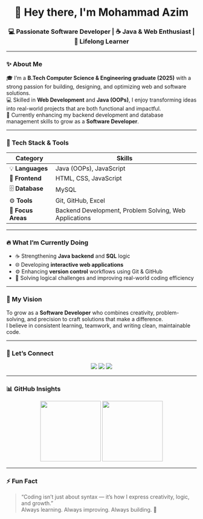 <h1 align="center">👋 Hey there, I'm Mohammad Azim</h1>
<h3 align="center">💻 Passionate Software Developer | ☕ Java & Web Enthusiast | 🚀 Lifelong Learner</h3>

---

### ✨ About Me  
🎓 I’m a **B.Tech Computer Science & Engineering graduate (2025)** with a strong passion for building, designing, and optimizing web and software solutions.  
💻 Skilled in **Web Development** and **Java (OOPs)**, I enjoy transforming ideas into real-world projects that are both functional and impactful.  
🌱 Currently enhancing my backend development and database management skills to grow as a **Software Developer**.

---

### 🧰 Tech Stack & Tools  
| Category | Skills |
|-----------|---------|
| 💡 **Languages** | Java (OOPs), JavaScript |
| 🎨 **Frontend** | HTML, CSS, JavaScript |
| 🗄️ **Database** | MySQL |
| ⚙️ **Tools** | Git, GitHub, Excel |
| 🚀 **Focus Areas** | Backend Development, Problem Solving, Web Applications |

---

### 🔥 What I’m Currently Doing  
- ☕ Strengthening **Java backend** and **SQL** logic  
- 🌐 Developing **interactive web applications**  
- ⚙️ Enhancing **version control** workflows using Git & GitHub  
- 🧠 Solving logical challenges and improving real-world coding efficiency  

---

### 🎯 My Vision  
To grow as a **Software Developer** who combines creativity, problem-solving, and precision to craft solutions that make a difference.  
I believe in consistent learning, teamwork, and writing clean, maintainable code.  

---

### 🤝 Let’s Connect  
<p align="center">
  <a href="https://www.linkedin.com/in/mohdazimi/" target="_blank"><img src="https://img.shields.io/badge/LinkedIn-0A66C2?style=for-the-badge&logo=linkedin&logoColor=white"/></a>
  <a href="https://leetcode.com/u/mohdazimi083/" target="_blank"><img src="https://img.shields.io/badge/LeetCode-F89F1B?style=for-the-badge&logo=leetcode&logoColor=white"/></a>
  <a href="mailto:mohdazimi083@gmail.com"><img src="https://img.shields.io/badge/Email-D14836?style=for-the-badge&logo=gmail&logoColor=white"/></a>
</p>

---

### 📊 GitHub Insights  
<p align="center">
  <img src="https://github-readme-stats.vercel.app/api?username=mohdazimi&show_icons=true&theme=tokyonight" height="160px"/>
  <img src="https://github-readme-stats.vercel.app/api/top-langs/?username=mohdazimi&layout=compact&theme=tokyonight" height="160px"/>
</p>

---

### ⚡ Fun Fact  
> “Coding isn’t just about syntax — it’s how I express creativity, logic, and growth.”  
Always learning. Always improving. Always building. 🚀
